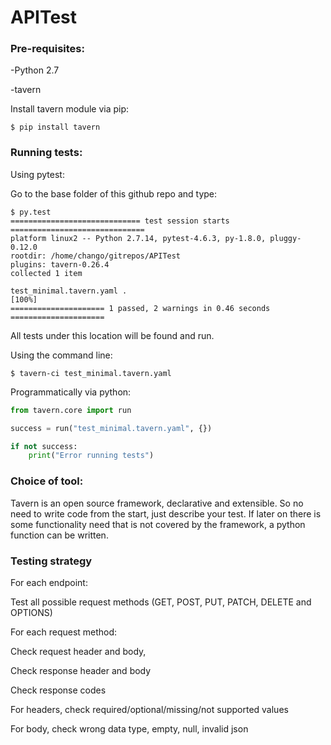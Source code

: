 # APITest

### Pre-requisites:

-Python 2.7

-tavern


Install tavern module via pip:

```shell
$ pip install tavern
```
### Running tests:

Using pytest:

Go to the base folder of this github repo and type:


```shell
$ py.test
============================= test session starts ==============================
platform linux2 -- Python 2.7.14, pytest-4.6.3, py-1.8.0, pluggy-0.12.0
rootdir: /home/chango/gitrepos/APITest
plugins: tavern-0.26.4
collected 1 item                                                               

test_minimal.tavern.yaml .                                               [100%]
===================== 1 passed, 2 warnings in 0.46 seconds =====================
```
All tests under this location will be found and run.

Using the command line:

```shell
$ tavern-ci test_minimal.tavern.yaml
```
Programmatically via python:

```python
from tavern.core import run

success = run("test_minimal.tavern.yaml", {})

if not success:
    print("Error running tests")
```
### Choice of tool:

Tavern is an open source framework, declarative and extensible.
So no need to write code from the start, just describe your test.
If later on there is some functionality need that is not covered by the framework, a python function can be written.

### Testing strategy

For each endpoint:

 Test all possible request methods (GET, POST, PUT, PATCH, DELETE and OPTIONS)

For each request method:

 Check request header and body,

 Check response header and body

 Check response codes

For headers, check required/optional/missing/not supported values

For body, check wrong data type, empty, null, invalid json


